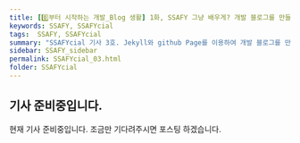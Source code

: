 ```yaml
---
title: [0️⃣부터 시작하는 개발_Blog 생활] 1화, SSAFY 그냥 배우게? 개발 블로그를 만들어보자!
keywords: SSAFY, SSAFYcial
tags:  SSAFY, SSAFYcial
summary: "SSAFYcial 기사 3호. Jekyll와 github Page를 이용하여 개발 블로그를 만들어서 같이 성장하자!"
sidebar: SSAFY_sidebar
permalink: SSAFYcial_03.html
folder: SSAFYcial
---
```


## 기사 준비중입니다.

현재 기사 준비중입니다.
조금만 기다려주시면 포스팅 하겠습니다.
